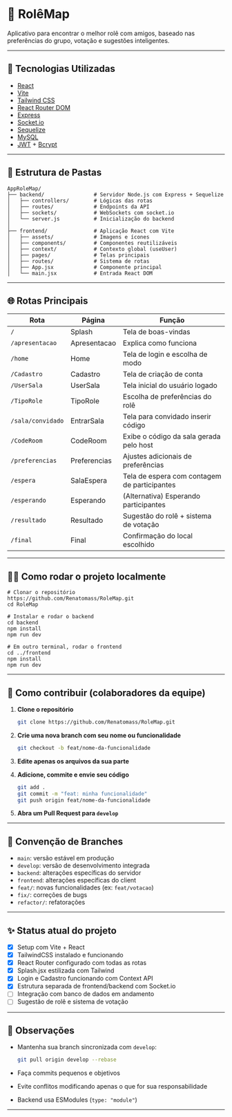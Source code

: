 # 🎉 RolêMap

Aplicativo para encontrar o melhor rolê com amigos, baseado nas preferências do grupo, votação e sugestões inteligentes.

---

## 🚀 Tecnologias Utilizadas

* [React](https://reactjs.org/)
* [Vite](https://vitejs.dev/)
* [Tailwind CSS](https://tailwindcss.com/)
* [React Router DOM](https://reactrouter.com/)
* [Express](https://expressjs.com/)
* [Socket.io](https://socket.io/)
* [Sequelize](https://sequelize.org/)
* [MySQL](https://www.mysql.com/)
* [JWT](https://jwt.io/) + [Bcrypt](https://github.com/kelektiv/node.bcrypt.js)

---

## 📁 Estrutura de Pastas

```
AppRoleMap/
├── backend/                # Servidor Node.js com Express + Sequelize
│   ├── controllers/        # Lógicas das rotas
│   ├── routes/             # Endpoints da API
│   ├── sockets/            # WebSockets com socket.io
│   └── server.js           # Inicialização do backend
│
├── frontend/               # Aplicação React com Vite
│   ├── assets/             # Imagens e ícones
│   ├── components/         # Componentes reutilizáveis
│   ├── context/            # Contexto global (useUser)
│   ├── pages/              # Telas principais
│   ├── routes/             # Sistema de rotas
│   ├── App.jsx             # Componente principal
│   └── main.jsx            # Entrada React DOM
```

---

## 🌐 Rotas Principais

| Rota              | Página       | Função                                       |
| ----------------- | ------------ | -------------------------------------------- |
| `/`               | Splash       | Tela de boas-vindas                          |
| `/apresentacao`   | Apresentacao | Explica como funciona                        |
| `/home`           | Home         | Tela de login e escolha de modo              |
| `/Cadastro`       | Cadastro     | Tela de criação de conta                     |
| `/UserSala`       | UserSala     | Tela inicial do usuário logado               |
| `/TipoRole`       | TipoRole     | Escolha de preferências do rolê              |
| `/sala/convidado` | EntrarSala   | Tela para convidado inserir código           |
| `/CodeRoom`       | CodeRoom     | Exibe o código da sala gerada pelo host      |
| `/preferencias`   | Preferencias | Ajustes adicionais de preferências           |
| `/espera`         | SalaEspera   | Tela de espera com contagem de participantes |
| `/esperando`      | Esperando    | (Alternativa) Esperando participantes        |
| `/resultado`      | Resultado    | Sugestão do rolê + sistema de votação        |
| `/final`          | Final        | Confirmação do local escolhido               |

---

## 🧑‍💻 Como rodar o projeto localmente

```
# Clonar o repositório
https://github.com/Renatomass/RoleMap.git
cd RoleMap

# Instalar e rodar o backend
cd backend
npm install
npm run dev

# Em outro terminal, rodar o frontend
cd ../frontend
npm install
npm run dev
```

---

## 🧠 Como contribuir (colaboradores da equipe)

1. **Clone o repositório**

   ```bash
   git clone https://github.com/Renatomass/RoleMap.git
   ```
2. **Crie uma nova branch com seu nome ou funcionalidade**

   ```bash
   git checkout -b feat/nome-da-funcionalidade
   ```
3. **Edite apenas os arquivos da sua parte**
4. **Adicione, commite e envie seu código**

   ```bash
   git add .
   git commit -m "feat: minha funcionalidade"
   git push origin feat/nome-da-funcionalidade
   ```
5. **Abra um Pull Request para `develop`**

---

## 🧾 Convenção de Branches

* `main`: versão estável em produção
* `develop`: versão de desenvolvimento integrada
* `backend`: alterações específicas do servidor
* `frontend`: alterações específicas do client
* `feat/`: novas funcionalidades (ex: `feat/votacao`)
* `fix/`: correções de bugs
* `refactor/`: refatorações

---

## ✨ Status atual do projeto

* [x] Setup com Vite + React
* [x] TailwindCSS instalado e funcionando
* [x] React Router configurado com todas as rotas
* [x] Splash.jsx estilizada com Tailwind
* [x] Login e Cadastro funcionando com Context API
* [x] Estrutura separada de frontend/backend com Socket.io
* [ ] Integração com banco de dados em andamento
* [ ] Sugestão de rolê e sistema de votação

---

## 📌 Observações

* Mantenha sua branch sincronizada com `develop`:

  ```bash
  git pull origin develop --rebase
  ```
* Faça commits pequenos e objetivos
* Evite conflitos modificando apenas o que for sua responsabilidade
* Backend usa ESModules (`type: "module"`)

---